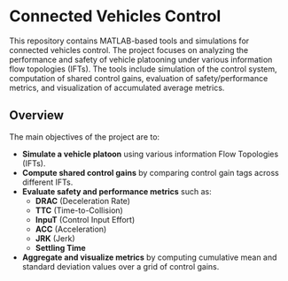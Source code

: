 # Connected Vehicles Control

This repository contains MATLAB-based tools and simulations for connected vehicles control. The project focuses on analyzing the performance and safety of vehicle platooning under various information flow topologies (IFTs). The tools include simulation of the control system, computation of shared control gains, evaluation of safety/performance metrics, and visualization of accumulated average metrics.

## Overview

The main objectives of the project are to:
- **Simulate a vehicle platoon** using various information Flow Topologies (IFTs).
- **Compute shared control gains** by comparing control gain tags across different IFTs.
- **Evaluate safety and performance metrics** such as:
  - **DRAC** (Deceleration Rate)
  - **TTC** (Time-to-Collision)
  - **InpuT** (Control Input Effort)
  - **ACC** (Acceleration)
  - **JRK** (Jerk)
  - **Settling Time**
- **Aggregate and visualize metrics** by computing cumulative mean and standard deviation values over a grid of control gains.
